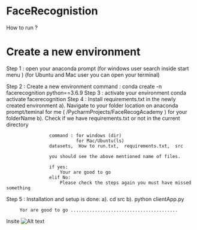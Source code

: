 # FaceRecognistion

How to run ?
# Create a new environment
Step 1 : open your anaconda prompt (for windows user search inside start menu )
                                   (for Ubuntu and Mac user you can open your terminal)

Step 2 : Create a new environment
                command : conda create -n facerecognition python==3.6.9
Step 3 : activate your environment
                conda activate facerecognition
Step 4 : Install requirements.txt in the newly created environment
            a). Navigate to your folder location on anaconda prompt/teminal
                    for me ( /PycharmProjects/FaceRecogAcademy )
                    for your folderName
            b). Check if we have requirements.txt or not in the current directory

                    command : for windows (dir)
                              for Mac/Ubuntu(ls)
                    datasets,  How to run.txt,  requirements.txt,  src

                    you should see the above mentioned name of files.

                    if yes:
                        Your are good to go
                    elif No:
                        Please check the steps again you must have missed something

Step 5 : Installation and setup is done:
         a).  cd src
         b). python clientApp.py

         Yor are good to go ........................................

Insite 
![Alt text](relative/"C:\Users\nstej\Downloads\1.jfif"/to/img.jpg?raw=true "Title")
